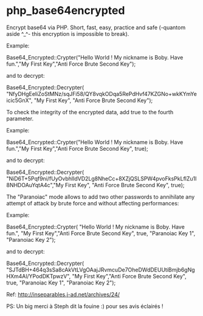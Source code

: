 # php_base64encrypted
Encrypt base64 via PHP. Short, fast, easy, practice and safe (-quantom aside ^_^- this encryption is impossible to break).

Example: 

Base64_Encrypted::Crypter("Hello World ! My nickname is Boby. Have fun.","My First Key","Anti Force Brute Second Key");
 
 and to decrypt:
 
Base64_Encrypted::Decrypter( "NfyDHgEeIiZoStMNz/sqJFi58/QY8vqkODqa5RePdHvf47KZGNo+wkKYmYeicic5GnX", "My First Key", "Anti Force Brute Second Key");
 
 To check the integrity of the encrypted data, add true to the fourth parameter.
 
Example:
 
Base64_Encrypted::Crypter("Hello World ! My nickname is Boby. Have fun.","My First Key","Anti Force Brute Second Key", true);

and to decrypt:

Base64_Encrypted::Decrypter( "NiD6T+5Pqf9ni/fUyOvbhlIdVD2Lg8NheCc+8XZjQSLSPW4pvoFksPkLflZu1l8NHDOAuYqtA4c","My First Key", "Anti Force Brute Second Key", true);



The "Paranoiac" mode allows to add two other passwords to annihilate any attempt of attack by brute force and without affecting performances:

Example:

Base64_Encrypted::Crypter( "Hello World ! My nickname is Boby. Have fun.", "My First Key","Anti Force Brute Second Key", true, "Paranoiac Key 1", "Paranoiac Key 2");


and to decrypt:


Base64_Encrypted::Decrypter( "SJTdBH+464q3sSa8cAkVtLVgOAajJRvmcuDe7OheDWdDEUUtiBmjb6gNgHXm4Al/YPodDKTpwzV", "My First Key","Anti Force Brute Second Key", true, "Paranoiac Key 1", "Paranoiac Key 2");



Ref: http://inseparables.j-ad.net/archives/24/

PS: Un big merci à Steph dit la fouine :) pour ses avis éclairés !
